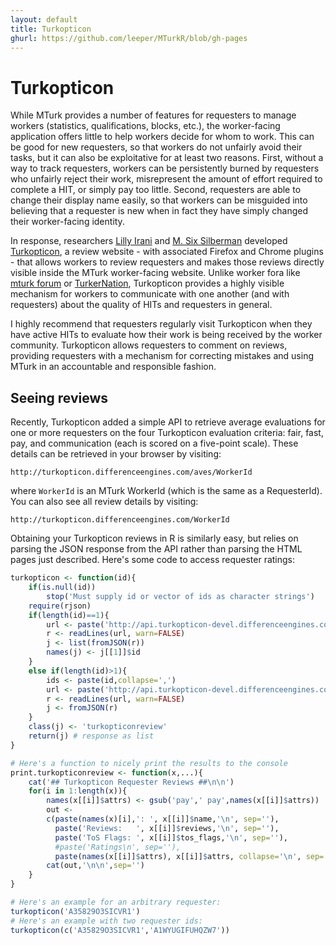```yaml
---
layout: default
title: Turkopticon
ghurl: https://github.com/leeper/MTurkR/blob/gh-pages
---
```


# Turkopticon #

While MTurk provides a number of features for requesters to manage workers (statistics, qualifications, blocks, etc.), the worker-facing application offers little to help workers decide for whom to work. This can be good for new requesters, so that workers do not unfairly avoid their tasks, but it can also be exploitative for at least two reasons. First, without a way to track requesters, workers can be persistently burned by requesters who unfairly reject their work, misrepresent the amount of effort required to complete a HIT, or simply pay too little. Second, requesters are able to change their display name easily, so that workers can be misguided into believing that a requester is new when in fact they have simply changed their worker-facing identity.

In response, researchers [Lilly Irani](https://quote.ucsd.edu/lirani/) and [M. Six Silberman](http://wtf.tw/) developed [Turkopticon](http://turkopticon.differenceengines.com/), a review website - with associated Firefox and Chrome plugins - that allows workers to review requesters and makes those reviews directly visible inside the MTurk worker-facing website. Unlike worker fora like [mturk forum](http://mturkforum.com/) or [TurkerNation](http://www.turkernation.com/), Turkopticon provides a highly visible mechanism for workers to communicate with one another (and with requesters) about the quality of HITs and requesters in general.

I highly recommend that requesters regularly visit Turkopticon when they have active HITs to evaluate how their work is being received by the worker community. Turkopticon allows requesters to comment on reviews, providing requesters with a mechanism for correcting mistakes and using MTurk in an accountable and responsible fashion.

## Seeing reviews ##

Recently, Turkopticon added a simple API to retrieve average evaluations for one or more requesters on the four Turkopticon evaluation criteria: fair, fast, pay, and communication (each is scored on a five-point scale). These details can be retrieved in your browser by visiting:

```
http://turkopticon.differenceengines.com/aves/WorkerId
```

where `WorkerId` is an MTurk WorkerId (which is the same as a RequesterId). You can also see all review details by visiting:

```
http://turkopticon.differenceengines.com/WorkerId
```

Obtaining your Turkopticon reviews in R is similarly easy, but relies on parsing the JSON response from the API rather than parsing the HTML pages just described. Here's some code to access requester ratings:

```r
turkopticon <- function(id){
    if(is.null(id))
        stop('Must supply id or vector of ids as character strings')
    require(rjson)
    if(length(id)==1){
        url <- paste('http://api.turkopticon-devel.differenceengines.com/attrs.php?id',id,sep='=')
        r <- readLines(url, warn=FALSE)
        j <- list(fromJSON(r))
        names(j) <- j[[1]]$id
    }
    else if(length(id)>1){
        ids <- paste(id,collapse=',')
        url <- paste('http://api.turkopticon-devel.differenceengines.com/multi-attrs.php?ids',ids,sep='=')
        r <- readLines(url, warn=FALSE)
        j <- fromJSON(r)
    }
    class(j) <- 'turkopticonreview'
    return(j) # response as list
}

# Here's a function to nicely print the results to the console
print.turkopticonreview <- function(x,...){
    cat('## Turkopticon Requester Reviews ##\n\n')
    for(i in 1:length(x)){
        names(x[[i]]$attrs) <- gsub('pay',' pay',names(x[[i]]$attrs))
        out <-
        c(paste(names(x)[i],': ', x[[i]]$name,'\n', sep=''),
          paste('Reviews:   ', x[[i]]$reviews,'\n', sep=''),
          paste('ToS Flags: ', x[[i]]$tos_flags,'\n', sep=''),
          #paste('Ratings\n', sep=''),
          paste(names(x[[i]]$attrs), x[[i]]$attrs, collapse='\n', sep=':      '))
        cat(out,'\n\n',sep='')
    }
}

# Here's an example for an arbitrary requester:
turkopticon('A35829O3SICVR1')
# Here's an example with two requester ids:
turkopticon(c('A35829O3SICVR1','A1WYUGIFUHQZW7'))
```
